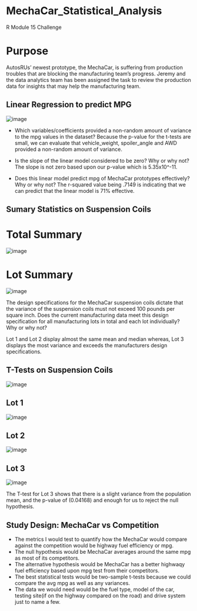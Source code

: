 # MechaCar_Statistical_Analysis
R Module 15 Challenge

# Purpose 
AutosRUs’ newest prototype, the MechaCar, is suffering from production troubles that are blocking the manufacturing team’s progress. 
Jeremy and the data analytics team has been assigned the task to review the production data for insights that may help the manufacturing team.

## Linear Regression to predict MPG
![image](https://user-images.githubusercontent.com/30275459/149667724-f65b389d-845c-4bc0-992e-25fdf341aa0b.png)

* Which variables/coefficients provided a non-random amount of variance to the mpg values in the dataset?
Because the p-value for the t-tests are small, we can evaluate that vehicle_weight, spoiler_angle and AWD provided a non-random amount of variance.  

* Is the slope of the linear model considered to be zero? Why or why not?
The slope is not zero based upon our p-value which is 5.35x10^-11.

* Does this linear model predict mpg of MechaCar prototypes effectively? Why or why not?
The r-squared value being .7149 is indicating that we can predict that the linear model is 71% effective.  

## Sumary Statistics on Suspension Coils
# Total Summary
![image](https://user-images.githubusercontent.com/30275459/149673567-d9155658-1af5-4a2d-8368-5a25a1fc32cf.png)

# Lot Summary
![image](https://user-images.githubusercontent.com/30275459/149673656-80b5354a-304f-487b-989f-0d020d733212.png)

The design specifications for the MechaCar suspension coils dictate that the variance of the suspension coils must not exceed 100 pounds per square inch. Does the current manufacturing data meet this design specification for all manufacturing lots in total and each lot individually? Why or why not?

Lot 1 and Lot 2 display almost the same mean and median whereas, Lot 3 displays the most variance 
and exceeds the manufacturers design specifications.  

## T-Tests on Suspension Coils
![image](https://user-images.githubusercontent.com/30275459/149674482-ec24c769-420a-431b-b5d9-ce7fd72c004c.png)

## Lot 1
![image](https://user-images.githubusercontent.com/30275459/149674678-10da7f17-c83c-467d-9bb4-f89208baeca6.png)

## Lot 2
![image](https://user-images.githubusercontent.com/30275459/149674698-3b8ce426-adc7-4898-ad8b-a8882c7bec15.png)

## Lot 3
![image](https://user-images.githubusercontent.com/30275459/149674743-bbd3ef35-c69b-4f29-b324-8a530dca38bf.png)

The T-test for Lot 3 shows that there is a slight variance from the population mean, and the p-value of (0.04168) and enough for us to reject the null hypothesis.

##  Study Design: MechaCar vs Competition
* The metrics I would test to quantify how the MechaCar would compare against the competition would be highway fuel efficiency or mpg.  
* The null hypothesis would be MechaCar averages around the same mpg as most of its competitors.
* The alternative hypothesis would be MechaCar has a better highwaqy fuel efficiency based upon mpg test from their competitors. 
* The best statistical tests would be two-sample t-tests because we could compare the avg mpg as well as any variances.
* The data we would need would be the fuel type, model of the car, testing site(if on the highway compared on the road) and drive system just to name a few.   




